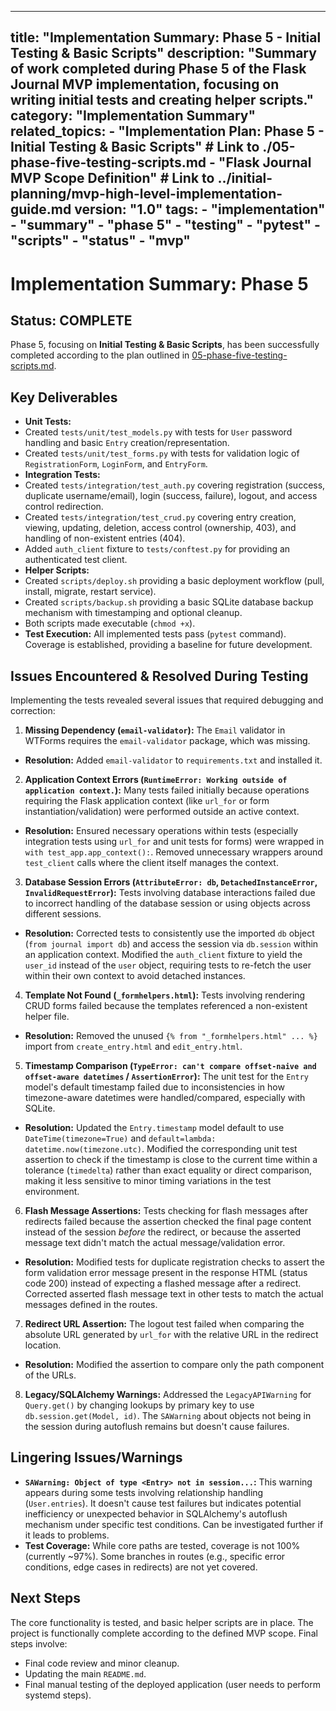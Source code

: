 ***

title: "Implementation Summary: Phase 5 - Initial Testing & Basic Scripts"
description: "Summary of work completed during Phase 5 of the Flask Journal MVP implementation, focusing on writing initial tests and creating helper scripts."
category: "Implementation Summary"
related\_topics:
\- "Implementation Plan: Phase 5 - Initial Testing & Basic Scripts" # Link to ./05-phase-five-testing-scripts.md
\- "Flask Journal MVP Scope Definition" # Link to ../initial-planning/mvp-high-level-implementation-guide.md
version: "1.0"
tags:
\- "implementation"
\- "summary"
\- "phase 5"
\- "testing"
\- "pytest"
\- "scripts"
\- "status"
\- "mvp"
--------

# Implementation Summary: Phase 5

## Status: COMPLETE

Phase 5, focusing on **Initial Testing & Basic Scripts**, has been successfully completed according to the plan outlined in [05-phase-five-testing-scripts.md](./05-phase-five-testing-scripts.md).

## Key Deliverables

- **Unit Tests:**
- Created `tests/unit/test_models.py` with tests for `User` password handling and basic `Entry` creation/representation.
- Created `tests/unit/test_forms.py` with tests for validation logic of `RegistrationForm`, `LoginForm`, and `EntryForm`.
- **Integration Tests:**
- Created `tests/integration/test_auth.py` covering registration (success, duplicate username/email), login (success, failure), logout, and access control redirection.
- Created `tests/integration/test_crud.py` covering entry creation, viewing, updating, deletion, access control (ownership, 403), and handling of non-existent entries (404).
- Added `auth_client` fixture to `tests/conftest.py` for providing an authenticated test client.
- **Helper Scripts:**
- Created `scripts/deploy.sh` providing a basic deployment workflow (pull, install, migrate, restart service).
- Created `scripts/backup.sh` providing a basic SQLite database backup mechanism with timestamping and optional cleanup.
- Both scripts made executable (`chmod +x`).
- **Test Execution:** All implemented tests pass (`pytest` command). Coverage is established, providing a baseline for future development.

## Issues Encountered & Resolved During Testing

Implementing the tests revealed several issues that required debugging and correction:

1. **Missing Dependency (`email-validator`):** The `Email` validator in WTForms requires the `email-validator` package, which was missing.

- **Resolution:** Added `email-validator` to `requirements.txt` and installed it.

2. **Application Context Errors (`RuntimeError: Working outside of application context.`):** Many tests failed initially because operations requiring the Flask application context (like `url_for` or form instantiation/validation) were performed outside an active context.

- **Resolution:** Ensured necessary operations within tests (especially integration tests using `url_for` and unit tests for forms) were wrapped in `with test_app.app_context():`. Removed unnecessary wrappers around `test_client` calls where the client itself manages the context.

3. **Database Session Errors (`AttributeError: db`, `DetachedInstanceError`, `InvalidRequestError`):** Tests involving database interactions failed due to incorrect handling of the database session or using objects across different sessions.

- **Resolution:** Corrected tests to consistently use the imported `db` object (`from journal import db`) and access the session via `db.session` within an application context. Modified the `auth_client` fixture to yield the `user_id` instead of the `user` object, requiring tests to re-fetch the user within their own context to avoid detached instances.

4. **Template Not Found (`_formhelpers.html`):** Tests involving rendering CRUD forms failed because the templates referenced a non-existent helper file.

- **Resolution:** Removed the unused `{% from "_formhelpers.html" ... %}` import from `create_entry.html` and `edit_entry.html`.

5. **Timestamp Comparison (`TypeError: can't compare offset-naive and offset-aware datetimes` / `AssertionError`):** The unit test for the `Entry` model's default timestamp failed due to inconsistencies in how timezone-aware datetimes were handled/compared, especially with SQLite.

- **Resolution:** Updated the `Entry.timestamp` model default to use `DateTime(timezone=True)` and `default=lambda: datetime.now(timezone.utc)`. Modified the corresponding unit test assertion to check if the timestamp is close to the current time within a tolerance (`timedelta`) rather than exact equality or direct comparison, making it less sensitive to minor timing variations in the test environment.

6. **Flash Message Assertions:** Tests checking for flash messages after redirects failed because the assertion checked the final page content instead of the session *before* the redirect, or because the asserted message text didn't match the actual message/validation error.

- **Resolution:** Modified tests for duplicate registration checks to assert the form validation error message present in the response HTML (status code 200) instead of expecting a flashed message after a redirect. Corrected asserted flash message text in other tests to match the actual messages defined in the routes.

7. **Redirect URL Assertion:** The logout test failed when comparing the absolute URL generated by `url_for` with the relative URL in the redirect location.

- **Resolution:** Modified the assertion to compare only the path component of the URLs.

8. **Legacy/SQLAlchemy Warnings:** Addressed the `LegacyAPIWarning` for `Query.get()` by changing lookups by primary key to use `db.session.get(Model, id)`. The `SAWarning` about objects not being in the session during autoflush remains but doesn't cause failures.

## Lingering Issues/Warnings

- **`SAWarning: Object of type <Entry> not in session...`:** This warning appears during some tests involving relationship handling (`User.entries`). It doesn't cause test failures but indicates potential inefficiency or unexpected behavior in SQLAlchemy's autoflush mechanism under specific test conditions. Can be investigated further if it leads to problems.
- **Test Coverage:** While core paths are tested, coverage is not 100% (currently \~97%). Some branches in routes (e.g., specific error conditions, edge cases in redirects) are not yet covered.

## Next Steps

The core functionality is tested, and basic helper scripts are in place. The project is functionally complete according to the defined MVP scope. Final steps involve:

- Final code review and minor cleanup.
- Updating the main `README.md`.
- Final manual testing of the deployed application (user needs to perform systemd steps).
